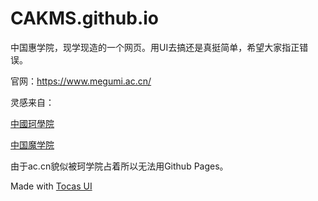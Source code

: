 # CAKMS.github.io

中国惠学院，现学现造的一个网页。用UI去搞还是真挺简单，希望大家指正错误。

官网：https://www.megumi.ac.cn/

灵感来自：

[中國珂學院](http://web.archive.org/web/20200420004438/https://www.chtholly.ac.cn/)

[中国魔学院](https://www.aim.ac.cn/)

由于ac.cn貌似被珂学院占着所以无法用Github Pages。

Made with [Tocas UI](https://tocas-ui.com/)



